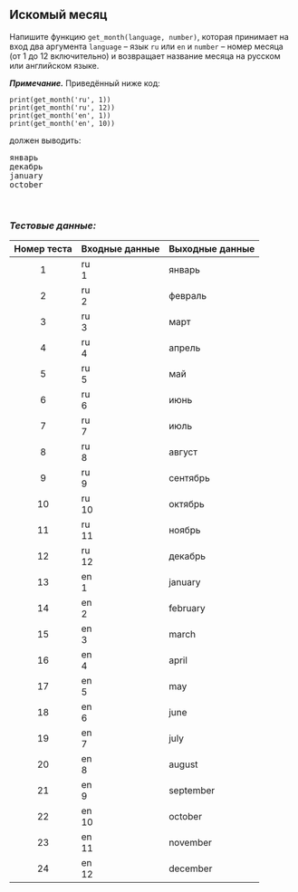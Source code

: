 ## Искомый месяц

Напишите функцию <code>get_month(language, number)</code>,
которая принимает на вход два аргумента <code>language</code> – язык <code>ru</code> или <code>en</code>
и <code>number</code> – номер месяца (от 1 до 12 включительно) и возвращает название месяца на русском или английском языке.

***Примечание.*** Приведённый ниже код:

<pre><code>print(get_month('ru', 1))
print(get_month('ru', 12))
print(get_month('en', 1))
print(get_month('en', 10))
</code></pre>

должен выводить:

<pre>
январь
декабрь
january
october
</pre>

<br>

### *Тестовые данные:*

| Номер теста | Входные данные | Выходные данные |
|:-----------:|----------------|-----------------|
|      1      | ru<br>1        | январь          |
|      2      | ru<br>2        | февраль         |
|      3      | ru<br>3        | март            |
|      4      | ru<br>4        | апрель          |
|      5      | ru<br>5        | май             |
|      6      | ru<br>6        | июнь            |
|      7      | ru<br>7        | июль            |
|      8      | ru<br>8        | август          |
|      9      | ru<br>9        | сентябрь        |
|     10      | ru<br>10       | октябрь         |
|     11      | ru<br>11       | ноябрь          |
|     12      | ru<br>12       | декабрь         |
|     13      | en<br>1        | january         |
|     14      | en<br>2        | february        |
|     15      | en<br>3        | march           |
|     16      | en<br>4        | april           |
|     17      | en<br>5        | may             |
|     18      | en<br>6        | june            |
|     19      | en<br>7        | july            |
|     20      | en<br>8        | august          |
|     21      | en<br>9        | september       |
|     22      | en<br>10       | october         |
|     23      | en<br>11       | november        |
|     24      | en<br>12       | december        |
